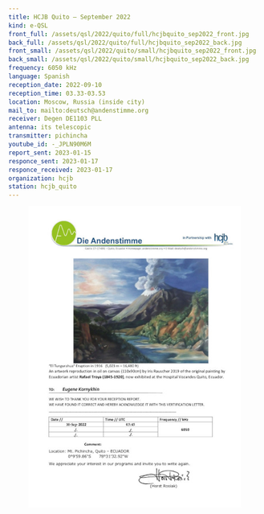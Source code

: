```yaml
---
title: HCJB Quito — September 2022
kind: e-QSL
front_full: /assets/qsl/2022/quito/full/hcjbquito_sep2022_front.jpg
back_full: /assets/qsl/2022/quito/full/hcjbquito_sep2022_back.jpg
front_small: /assets/qsl/2022/quito/small/hcjbquito_sep2022_front.jpg
back_small: /assets/qsl/2022/quito/small/hcjbquito_sep2022_back.jpg
frequency: 6050 kHz
language: Spanish
reception_date: 2022-09-10
reception_time: 03.33-03.53
location: Moscow, Russia (inside city)
mail_to: mailto:deutsch@andenstimme.org
receiver: Degen DE1103 PLL
antenna: its telescopic
transmitter: pichincha
youtube_id: -_JPLN90M6M
report_sent: 2023-01-15
responce_sent: 2023-01-17
responce_received: 2023-01-17
organization: hcjb
station: hcjb_quito
---
```


<figure>
<a href="/assets/qsl/2022/quito/full/2235EKornevgenQSL-Letter2022Horario6050.pdf">
<img src="/assets/qsl/2022/quito/small/hcjbquito_sep2022_original.jpg"/>
</a>
</figure>
